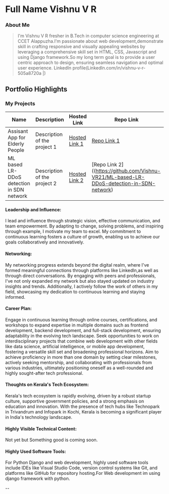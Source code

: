 # Full Name Vishnu V R

### About Me

> I'm Vishnu V R fresher in B.Tech in computer science engineering at CCET Alappuzha.I'm passionate about web development,demonstrate skill in crafting responsive and visually appealing websites by leveraging a comprehensive skill set in
HTML, CSS, Javascript and using Django framework.So my long term goal is to provide a user centric approach to design, ensuring seamless
navigation and optimal user experience.
LinkedIn profile(LinkedIn.com/in/vishnu-v-r-505a8720a |)
## Portfolio Highlights

### My Projects

| Name                | Description                                                               | Hosted Link                              | Repo Link                                                      |
|---------------------|---------------------------------------------------------------------------|------------------------------------------|----------------------------------------------------------------|
| Assisant App for Elderly People  | Description of the project 1                                              | [Hosted Link 1](https://example.com)    | [Repo Link 1](https://github.com/Vishnu-VR21/Assisant-App-for-Elderly-people)             |
| ML based LR-DDoS detection in SDN network  | Description of the project 2                                              | [Hosted Link 2](https://example.com)    | [Repo Link 2]((https://github.com/Vishnu-VR21/ML-based-LR-DDoS-detection-in-SDN-network)             |

#### Leadership and Influence:

I lead and influence through strategic vision, effective communication, and team empowerment. By adapting to change, solving problems, and inspiring through example, I motivate my team to excel. My commitment to continuous learning fosters a culture of growth, enabling us to achieve our goals collaboratively and innovatively.


#### Networking:

My networking progress extends beyond the digital realm, where I've formed meaningful connections through platforms like LinkedIn,as well as through direct conversations. By engaging with peers and professionals, I've not only expanded my network but also stayed updated on industry insights and trends. Additionally, I actively follow the work of others in my field, showcasing my dedication to continuous learning and staying informed.


#### Career Plan:

Engage in continuous learning through online courses, certifications, and workshops to expand expertise in multiple domains such as frontend development, backend development, and full-stack development, ensuring adaptability in the evolving tech landscape.
Seek opportunities to work on interdisciplinary projects that combine web development with other fields like data science, artificial intelligence, or mobile app development, fostering a versatile skill set and broadening professional horizons.
Aim to achieve proficiency in more than one domain by setting clear milestones, actively seeking mentorship, and collaborating with professionals from various industries, ultimately positioning oneself as a well-rounded and highly sought-after tech professional.


#### Thoughts on Kerala's Tech Ecosystem:

Kerala's tech ecosystem is rapidly evolving, driven by a robust startup culture, supportive government policies, and a strong emphasis on education and innovation. With the presence of tech hubs like Technopark in Trivandrum and Infopark in Kochi, Kerala is becoming a significant player in India's technology landscape.

#### Highly Visible Technical Content:

Not yet but Something good is coming soon.

#### Highly Used Software Tools:

For Python Django and web development, highly used software tools include IDEs like Visual Studio Code, version control systems like Git, and platforms like GitHub for repository hosting.For Web development im using django framework with python.

--
